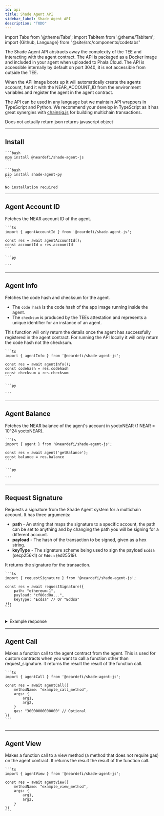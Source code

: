```yaml
---
id: api
title: Shade Agent API
sidebar_label: Shade Agent API
description: "TODO"
---
```


import Tabs from '@theme/Tabs';
import TabItem from '@theme/TabItem';
import {Github, Language} from "@site/src/components/codetabs"

The Shade Agent API abstracts away the complexity of the TEE and interacting with the agent contract. The API is packaged as a Docker image and included in your agent when uploaded to Phala Cloud. The API is accessible internally by default on port 3040, it is not accessible from outside the TEE.

When the API image boots up it will automatically create the agents account, fund it with the NEAR_ACCOUNT_ID from the environment variables and register the agent in the agent contract.

The API can be used in any language but we maintain API wrappers in TypeScript and Python. We recommend your develop in TypeScript as it has great synergies with [chainsig.js](../../../chain-abstraction/chain-signatures/implementation.md) for building multichain transactions.

Does not actually return json returns javascript object

---

## Install 

<Tabs groupId="code-tabs">

  <TabItem value="typescript" label="🌐 TypeScript">
   
    ```bash
    npm install @neardefi/shade-agent-js
    ```
   
  </TabItem>

  <TabItem value="python" label="🐍 Python">

    ```bash
    pip install shade-agent-py
    ```

  </TabItem>

  <TabItem value="other-languages" label="💻 Other Languages">

    No installation required

  </TabItem>

</Tabs>

---

## Agent Account ID

Fetches the NEAR account ID of the agent.

<Tabs groupId="code-tabs">

  <TabItem value="typescript" label="🌐 TypeScript">
   
    ```ts
    import { agentAccountId } from '@neardefi/shade-agent-js';

    const res = await agentAccountId();
    const accountId = res.accountId
    ```
   

  </TabItem>

  <TabItem value="python" label="🐍 Python">

    ```py
    
    ```

  </TabItem>

  <TabItem value="other-languages" label="💻 Other Languages">

  

  </TabItem>

</Tabs>

---

## Agent Info

Fetches the code hash and checksum for the agent.
- The `code hash` is the code hash of the app image running inside the agent.
- The `checksum` is produced by the TEEs attestation and represents a unique identifier for an instance of an agent.

This function will only return the details once the agent has successfully registered in the agent contract. For running the API locally it will only return the code hash not the checksum.

<Tabs groupId="code-tabs">

  <TabItem value="typescript" label="🌐 TypeScript">
   
    ```ts
    import { agentInfo } from '@neardefi/shade-agent-js';

    const res = await agentInfo();
    const codehash = res.codehash
    const checksum = res.checksum
    ```
   

  </TabItem>

  <TabItem value="python" label="🐍 Python">

    ```py
    
    ```

  </TabItem>

  <TabItem value="other-languages" label="💻 Other Languages">

  

  </TabItem>

</Tabs>

---

## Agent Balance 

Fetches the NEAR balance of the agent's account in yoctoNEAR (1 NEAR = 10^24 yoctoNEAR).

<Tabs groupId="code-tabs">

  <TabItem value="typescript" label="🌐 TypeScript">
   
    ```ts
    import { agent } from '@neardefi/shade-agent-js';

    const res = await agent('getBalance');
    const balance = res.balance
    ```
   

  </TabItem>

  <TabItem value="python" label="🐍 Python">

    ```py
    
    ```

  </TabItem>

  <TabItem value="other-languages" label="💻 Other Languages">

  

  </TabItem>

</Tabs>

---

## Request Signature

Requests a signature from the Shade Agent system for a multichain account. It has three arguments:
- **path** - An string that maps the signature to a specific account, the path can be set to anything and by changing the path you will be signing for a different account.
- **payload** - The hash of the transaction to be signed, given as a hex string.
- **keyType** - The signature scheme being used to sign the payload `Ecdsa` (secp256k1) or `Eddsa` (ed25519). 

It returns the signature for the transaction.

<Tabs groupId="code-tabs">

  <TabItem value="typescript" label="🌐 TypeScript">
   
    ```ts
    import { requestSignature } from '@neardefi/shade-agent-js';

    const res = await requestSignature({
        path: "ethereum-1",
        payload: "cf80cd8a...",
        keyType: "Ecdsa" // Or "Eddsa"
    });
    ```

  </TabItem>

  <TabItem value="python" label="🐍 Python">

  ```py
  
  ```

  </TabItem>

  <TabItem value="other-languages" label="💻 Other Languages">

  

  </TabItem>

</Tabs>

<details>
  <summary>Example response</summary>

    For `Ecdsa` the function returns the components of the signature as hex strings. Note that to get r remove the first two hex characters from big_r.

    ```typescript
    {
        scheme: 'Secp256k1',
        big_r: {
            affine_point: '03D537AFFD52BE9AF0DA6CF41B573F4BE065434AEE2D25A500BC730C06E7EB2AF1'
        },
        s: {
            scalar: '3470037EB46DC6D1921900B635785290184EC980CFEC7109EB103B5698D4F725'
        },
        recovery_id: 0
    }
    ```

    For `Eddsa` the function returns the whole signature as a 64-byte array.

    ```typescript
    {
        scheme: 'Ed25519',
        signature: [
            5, 105,  30, 208, 192,  39, 154, 105, 252,  20, 132,
            64, 247, 207, 223, 127, 197,  43,  30, 145, 164, 224,
            1,  45, 240,  28, 155, 218, 204,   5, 136, 111, 238,
            40, 120, 122, 249, 166, 193, 174, 120,  94, 177,  39,
            179, 193, 170, 117,  37,  36, 155,  38,  72,  24, 118,
            235, 187, 110, 129,  26, 186,   7,   0,   8
        ]
    }
    ```

    If your using the chainsig.js library you don't need to worry about the format of these responses.

</details>

---

## Agent Call

Makes a function call to the agent contract from the agent. This is used for custom contracts when you want to call a function other than request_signature. It returns the result the result of the function call.

<Tabs groupId="code-tabs">

  <TabItem value="typescript" label="🌐 TypeScript">
   
    ```ts
    import { agentCall } from '@neardefi/shade-agent-js';

    const res = await agentCall({
        methodName: "example_call_method",
        args: {
            arg1,
            arg2,
        }
        gas: "30000000000000" // Optional 
    })
    ```

  </TabItem>

  <TabItem value="python" label="🐍 Python">

  ```py
  
  ```

  </TabItem>

  <TabItem value="other-languages" label="💻 Other Languages">

  

  </TabItem>

</Tabs>
    

---

## Agent View

Makes a function call to a view method (a method that does not require gas) on the agent contract. It returns the result the result of the function call. 

<Tabs groupId="code-tabs">

  <TabItem value="typescript" label="🌐 TypeScript">
   
    ```ts
    import { agentView } from '@neardefi/shade-agent-js';

    const res = await agentView({
        methodName: "example_view_method",
        args: {
            arg1,
            arg2,
        } 
    })
    ```

  </TabItem>

  <TabItem value="python" label="🐍 Python">

  ```py
  
  ```

  </TabItem>

  <TabItem value="other-languages" label="💻 Other Languages">

  

  </TabItem>

</Tabs>